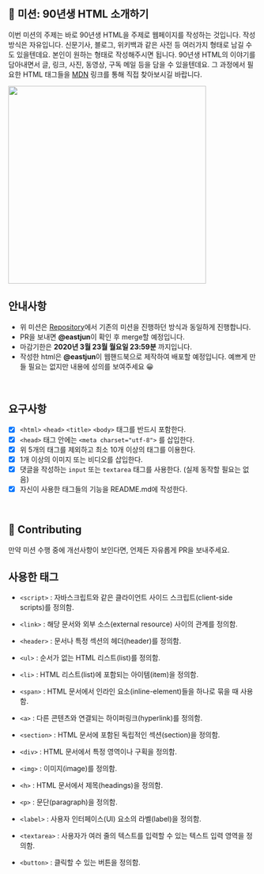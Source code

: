 
## 🚀 미션: 90년생 HTML 소개하기

이번 미션의 주제는 바로 90년생 HTML을 주제로 웹페이지를 작성하는 것입니다.
작성방식은 자유입니다. 
신문기사, 블로그, 위키백과 같은 사전 등 여러가지 형태로 남길 수도 있을텐데요. 본인이 원하는 형태로 작성해주시면 됩니다. 
90년생 HTML의 이야기를 담아내면서 글, 링크, 사진, 동영상, 구독 메일 등을 담을 수 있을텐데요. 그 과정에서 필요한 HTML 태그들을 [MDN](https://developer.mozilla.org/ko/docs/Web/HTML/Element) 링크를 통해 직접 찾아보시길 바랍니다.

<img src="https://techcourse-storage.s3.ap-northeast-2.amazonaws.com/2020-03-16T10:41:53.786image.png" width="400">

<br/>

## 안내사항

- 위 미션은 [Repository](https://github.com/woowacourse/html)에서 기존의 미션을 진행하던 방식과 동일하게 진행합니다.
- PR을 보내면 **@eastjun**이 확인 후 merge할 예정입니다.
- 마감기한은 **2020년 3월 23월 월요일 23:59분** 까지입니다.
- 작성한 html은  **@eastjun**이 웹핸드북으로 제작하여 배포할 예정입니다. 예쁘게 만들 필요는 없지만 내용에 성의를 보여주세요 😀

<br/>

## 요구사항 

- [x]  `<html>` `<head>` `<title>`  `<body>` 태그를 반드시 포함한다. 
- [x]  `<head>` 태그 안에는 `<meta charset="utf-8">` 를 삽입한다.
- [x]  위 5개의 태그를 제외하고 최소 10개 이상의 태그를 이용한다.
- [x]  1개 이상의 이미지 또는 비디오를 삽입한다.
- [x]  댓글을 작성하는 `input` 또는 `textarea` 태그를 사용한다. (실제 동작할 필요는 없음)
- [x]  자신이 사용한 태그들의 기능을 README.md에 작성한다.

<br/>

## 👏 Contributing

만약 미션 수행 중에 개선사항이 보인다면, 언제든 자유롭게 PR을 보내주세요. 

## 사용한 태그

- `<script>` : 자바스크립트와 같은 클라이언트 사이드 스크립트(client-side scripts)를 정의함.

- `<link>` : 해당 문서와 외부 소스(external resource) 사이의 관계를 정의함.

- `<header>` : 문서나 특정 섹션의 헤더(header)를 정의함.

- `<ul>` : 순서가 없는 HTML 리스트(list)를 정의함.

- `<li>` : HTML 리스트(list)에 포함되는 아이템(item)을 정의함.

- `<span>` : HTML 문서에서 인라인 요소(inline-element)들을 하나로 묶을 때 사용함.

- `<a>` : 다른 콘텐츠와 연결되는 하이퍼링크(hyperlink)를 정의함.

- `<section>` : HTML 문서에 포함된 독립적인 섹션(section)을 정의함.

- `<div>` : HTML 문서에서 특정 영역이나 구획을 정의함.

- `<img>` : 이미지(image)를 정의함.

- `<h>` : HTML 문서에서 제목(headings)을 정의함.

- `<p>` : 문단(paragraph)을 정의함.

- `<label>` : 사용자 인터페이스(UI) 요소의 라벨(label)을 정의함.

- `<textarea>` : 사용자가 여러 줄의 텍스트를 입력할 수 있는 텍스트 입력 영역을 정의함.

- `<button>` : 클릭할 수 있는 버튼을 정의함.


